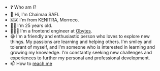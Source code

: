 - ❓ Who am I?
- 👋 Hi, I’m Chaimaa SAFI.
- 🇲🇦 I'm from KENITRA, Morroco.
- 👧🏻 I'm 25 years old.
- 👩🏻‍💻 I'm a frontend engineer at [Obytes](https://www.obytes.com/). 
- 😁 I'm a friendly and enthusiastic person who loves to explore new things. My passions are learning and helping others. I'm smiley and tolerant of myself, and I'm someone who is interested in learning and growing my knowledge. I'm constantly seeking new challenges and experiences to further my personal and professional development.
- 📫 How to [reach me](https://www.chaimaasafi.com/)

